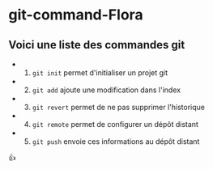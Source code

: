 ﻿# git-command-Flora

## **Voici une liste des commandes git**

* 1. ```git init``` permet d'initialiser un projet git
* 2. ```git add``` ajoute une modification dans l'index
* 3. ```git revert``` permet de ne pas supprimer l'historique
* 4. ```git remote``` permet de configurer un dépôt distant
* 5. ```git push``` envoie ces informations au dépôt distant

:+1: 